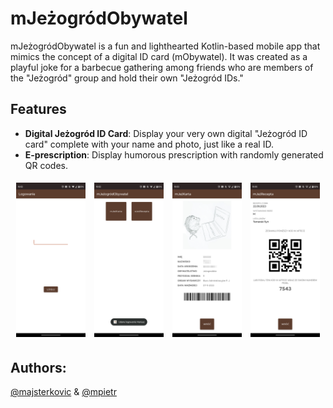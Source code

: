# mJeżogródObywatel

mJeżogródObywatel is a fun and lighthearted Kotlin-based mobile app that mimics the concept of a digital ID card (mObywatel). It was created as a playful joke for a barbecue gathering among friends who are members of the "Jeżogród" group and hold their own "Jeżogród IDs."

## Features

- **Digital Jeżogród ID Card**: Display your very own digital "Jeżogród ID card" complete with your name and photo, just like a real ID.
- **E-prescription**: Display humorous prescription with randomly generated QR codes.

<p align="center">
    <img src="screenshots/screenshot_1.png" style="width: 22%; margin: 5px;" />
    <img src="screenshots/screenshot_2.png" style="width: 22%; margin: 5px;" />
    <img src="screenshots/screenshot_3.png" style="width: 22%; margin: 5px;" />
    <img src="screenshots/screenshot_4.png" style="width: 22%; margin: 5px;" />
</p>

## Authors:
[@majsterkovic](https://www.github.com/majsterkovic) & [@mpietr](https://www.github.com/mpietr)
